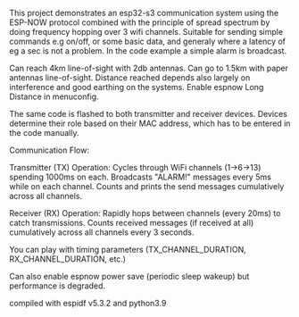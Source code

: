 This project demonstrates an esp32-s3 communication system using the ESP-NOW protocol combined with the principle of spread spectrum by doing frequency hopping over 3 wifi channels. 
Suitable for sending simple commands e.g on/off, or some basic data, and generaly where a latency of eg a sec is not a problem.
In the code example a simple alarm is broadcast.

Can reach 4km line-of-sight with 2db antennas. Can go to 1.5km with paper antennas line-of-sight.
Distance reached depends also largely on interference and good earthing on the systems.
Enable espnow Long Distance in menuconfig.

The same code is flashed to both transmitter and receiver devices.
Devices determine their role based on their MAC address, which has to be entered in the code manually.

Communication Flow:

Transmitter (TX) Operation:
Cycles through WiFi channels (1→6→13) spending 1000ms on each.
Broadcasts "ALARM!" messages every 5ms while on each channel.
Counts and prints the send messages cumulatively across all channels.

Receiver (RX) Operation:
Rapidly hops between channels (every 20ms) to catch transmissions.
Counts received messages (if received at all) cumulatively across all channels every 3 seconds.

You can play with timing parameters (TX_CHANNEL_DURATION, RX_CHANNEL_DURATION, etc.)

Can also enable espnow power save (periodic sleep wakeup) but performance is degraded.

compiled with espidf v5.3.2 and python3.9
